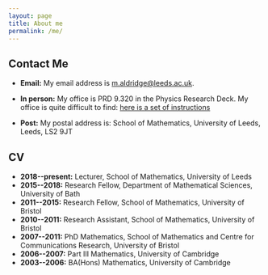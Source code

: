 ```yaml
---
layout: page
title: About me
permalink: /me/
---
```


## Contact Me

* **Email:** My email address is <m.aldridge@leeds.ac.uk>.

* **In person:** My office is PRD 9.320 in the Physics Research Deck. My office is quite difficult to find: [here is a set of instructions](./office)

* **Post:** My postal address is: School of Mathematics, University of Leeds, Leeds, LS2 9JT

## CV

* **2018--present:** Lecturer, School of Mathematics, University of Leeds
* **2015--2018:** Research Fellow, Department of Mathematical Sciences, University of Bath
* **2011--2015:** Research Fellow, School of Mathematics, University of Bristol
* **2010--2011:** Research Assistant, School of Mathematics, University of Bristol
* **2007--2011:** PhD Mathematics, School of Mathematics and Centre for Communications Research, University of Bristol
* **2006--2007:** Part III Mathematics, University of Cambridge
* **2003--2006:** BA(Hons) Mathematics, University of Cambridge
